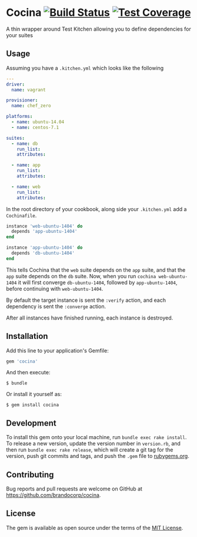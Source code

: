 # Cocina [![Build Status](https://travis-ci.org/brandocorp/cocina.svg?branch=master)](https://travis-ci.org/brandocorp/cocina) [![Test Coverage](https://codeclimate.com/github/brandocorp/cocina/badges/coverage.svg)](https://codeclimate.com/github/brandocorp/cocina/coverage)

A thin wrapper around Test Kitchen allowing you to define dependencies for your
suites

## Usage

Assuming you have a `.kitchen.yml` which looks like the following

```yaml
---
driver:
  name: vagrant

provisioner:
  name: chef_zero

platforms:
  - name: ubuntu-14.04
  - name: centos-7.1

suites:
  - name: db
    run_list:
    attributes:

  - name: app
    run_list:
    attributes:

  - name: web
    run_list:
    attributes:
```

In the root directory of your cookbook, along side your `.kitchen.yml` add a
`Cochinafile`.

```ruby
instance 'web-ubuntu-1404' do
  depends 'app-ubuntu-1404'
end

instance 'app-ubuntu-1404' do
  depends 'db-ubuntu-1404'
end
```

This tells Cochina that the `web` suite depends on the `app` suite, and that the 
`app` suite depends on the `db` suite. Now, when you run `cochina web-ubuntu-1404` 
it will first converge `db-ubuntu-1404`, followed by `app-ubuntu-1404`, before 
continuing with `web-ubuntu-1404`.

By default the target instance is sent the `:verify` action, and each dependency
is sent the `:converge` action.

After all instances have finished running, each instance is destroyed.

## Installation

Add this line to your application's Gemfile:

```ruby
gem 'cocina'
```

And then execute:

    $ bundle

Or install it yourself as:

    $ gem install cocina

## Development

To install this gem onto your local machine, run `bundle exec rake install`. To release a new version, update the version number in `version.rb`, and then run `bundle exec rake release`, which will create a git tag for the version, push git commits and tags, and push the `.gem` file to [rubygems.org](https://rubygems.org).

## Contributing

Bug reports and pull requests are welcome on GitHub at https://github.com/brandocorp/cocina.


## License

The gem is available as open source under the terms of the [MIT License](http://opensource.org/licenses/MIT).
